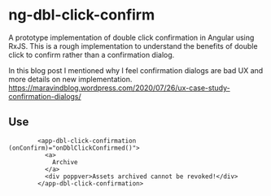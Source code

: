 # ng-dbl-click-confirm
A prototype implementation of double click confirmation in Angular using RxJS. This is a rough implementation to understand the benefits of double click to confirm rather than a confirmation dialog.

In this blog post I mentioned why I feel confirmation dialogs are bad UX and more details on new implementation.
https://maravindblog.wordpress.com/2020/07/26/ux-case-study-confirmation-dialogs/

## Use

```
        <app-dbl-click-confirmation (onConfirm)="onDblClickConfirmed()">
          <a>
            Archive
          </a>
          <div poppver>Assets archived cannot be revoked!</div>
        </app-dbl-click-confirmation>

```
